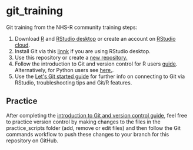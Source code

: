 # git_training
Git training from the NHS-R community training steps:

1. Download [R](https://cran.r-project.org/bin/windows/base/) and [RStudio desktop](https://www.rstudio.com/products/rstudio/download/) or create an account on [RStudio cloud](https://login.rstudio.cloud/login?redirect=%2F).
2. Install Git via this [linnk](https://git-scm.com/book/en/v2/Getting-Started-Installing-Git) if you are using RStudio desktop.
3. Use this repository or create a [new repository.](./guides/how_to_create_a_repo.md) 
4. Follow the introduction to Git and version control for R users [guide](./guides/intro_to_git.md). Alternatively, for Python users see [here.](https://github.com/NHSDigital/rap-community-of-practice/blob/main/development-approach/01_intro-to-git.md).
5. Use the [Let's Git started guide](https://happygitwithr.com/index.html) for further info on connecting to Git via RStudio, troubleshooting tips and Git/R features.

## Practice 
After completing the [introduction to Git and version control guide](./guides/intro_to_git.md), feel free to practice version control by making changes to the files in the practice_scripts folder (add, remove or edit files) and then follow the Git commands workflow to push these changes to your branch for this repository on GitHub. 
